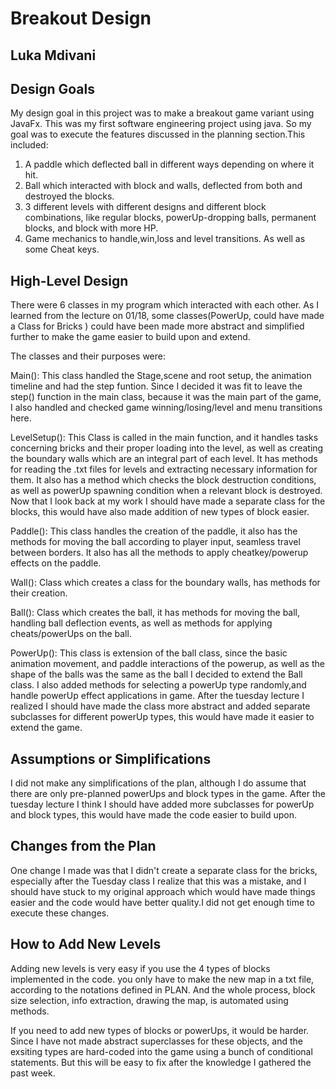 # Breakout Design
## Luka Mdivani


## Design Goals
My design goal in this project was to make a breakout game variant
using JavaFx. This was my first software engineering project using java.
So my goal was to execute the features discussed in the planning section.This
included:
1. A paddle which deflected ball in different ways depending on where it hit.
2. Ball which interacted with block and walls, deflected from both and destroyed the blocks.
3. 3 different levels with different designs and different block combinations, like
regular blocks, powerUp-dropping balls, permanent blocks, and block with more HP.
4. Game mechanics to handle,win,loss and level transitions. As well as some Cheat keys.

## High-Level Design
There were 6 classes in my program which interacted with each other. As I learned from the lecture on 01/18,
some classes(PowerUp, could have made a Class for Bricks ) could have been made more abstract and simplified further to make the game easier to
build upon and extend.

The classes and their purposes were:

Main(): This class handled the Stage,scene and root setup, the animation timeline and had the step funtion.
Since I decided it was fit to leave the step() function in the main class, because it was the 
main part of the game, I also handled and checked game winning/losing/level and menu transitions here.

LevelSetup(): This Class is called in the main function, and it handles tasks concerning bricks and their proper loading into the level, as well
as creating the boundary walls which are an integral part of each level. It has methods for reading the .txt files for levels and extracting necessary information for them. It also has a method 
which checks the block destruction conditions, as well as powerUp spawning condition when a relevant block is destroyed.
Now that I look back at my work I should have made a separate class for the blocks, this would have also made addition of new types of block easier.

Paddle(): This class handles the creation of the paddle, it also has the methods for moving the ball
according to player input, seamless travel between borders. It also has all the methods to apply cheatkey/powerup
effects on the paddle.

Wall(): Class which creates a class for the boundary walls, has methods for their creation.

Ball(): Class which creates the ball, it has methods for moving the ball, handling ball deflection
events, as well as methods for applying cheats/powerUps on the ball.

PowerUp(): This class is extension of the ball class, since the basic animation movement, and paddle interactions
of the powerup, as well as the shape of the balls was the same as the ball I decided to extend the Ball class.
I also added methods for selecting a powerUp type randomly,and handle powerUp effect applications in game.
After the tuesday lecture I realized I should have made the class more abstract and added separate subclasses for different
powerUp types, this would have made it easier to extend the game.

## Assumptions or Simplifications
I did not make any simplifications of the plan, although I do assume that there are only 
pre-planned powerUps and block types in the game. After the tuesday lecture I think I should 
have added more subclasses for powerUp and block types, this would have made the code easier to build upon.





## Changes from the Plan
One change I made was that I didn't create a separate class for the bricks, 
especially after the Tuesday class I realize that this was a mistake, and I should have stuck 
to my original approach which would have made things easier and the code would have better quality.I did not
get enough time to execute these changes.

## How to Add New Levels

Adding new levels is very easy if you use the 4 types of blocks implemented in the code.
you only have to make the new map in a txt file, according to the notations defined in PLAN. 
And the whole process, block size selection, info extraction, drawing the map, is automated using methods. 

If you need to add new types of blocks or powerUps, it would be harder. Since I have not made
abstract superclasses for these objects, and the exsiting types are hard-coded into the game using a 
bunch of conditional statements. But this will be easy to fix after the knowledge I gathered the past week.

